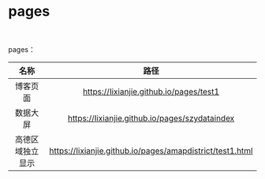 # pages

<br/>

pages：

| 名称 | 路径 | 
:---:|:-----:
| 博客页面 | https://Iixianjie.github.io/pages/test1 |
| 数据大屏 | https://Iixianjie.github.io/pages/szydataindex |
| 高德区域独立显示 | https://Iixianjie.github.io/pages/amapdistrict/test1.html |
